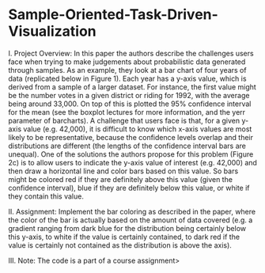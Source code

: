 # Sample-Oriented-Task-Driven-Visualization


I.	Project Overview:
In this paper the authors describe the challenges users face when trying to make judgements about probabilistic data generated through samples. As an example, they look at a bar chart of four years of data (replicated below in Figure 1). Each year has a y-axis value, which is derived from a sample of a larger dataset. For instance, the first value might be the number votes in a given district or riding for 1992, with the average being around 33,000. On top of this is plotted the 95% confidence interval for the mean (see the boxplot lectures for more information, and the yerr parameter of barcharts).
A challenge that users face is that, for a given y-axis value (e.g. 42,000), it is difficult to know which x-axis values are most likely to be representative, because the confidence levels overlap and their distributions are different (the lengths of the confidence interval bars are unequal). One of the solutions the authors propose for this problem (Figure 2c) is to allow users to indicate the y-axis value of interest (e.g. 42,000) and then draw a horizontal line and color bars based on this value. So bars might be colored red if they are definitely above this value (given the confidence interval), blue if they are definitely below this value, or white if they contain this value.

II.	Assignment:
Implement the bar coloring as described in the paper, where the color of the bar is actually based on the amount of data covered (e.g. a gradient ranging from dark blue for the distribution being certainly below this y-axis, to white if the value is certainly contained, to dark red if the value is certainly not contained as the distribution is above the axis).

III.	Note:
The code is a part of a course assignment>

